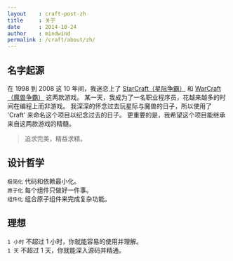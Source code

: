 ```yaml
---
layout    : craft-post-zh
title     : 关于
date      : 2014-10-24
author    : mindwind
permalink : /craft/about/zh/
---
```



## 名字起源
在 1998 到 2008 这 10 年间，我迷恋上了 [StarCraft（星际争霸）](http://us.blizzard.com/en-us/games/sc)
和  [WarCraft（魔兽争霸）](http://us.blizzard.com/en-us/games/war3) 这两款游戏。
某一天，我成为了一名职业程序员，花越来越多的时间在编程上而非游戏。
我深深的怀念过去玩星际与魔兽的日子，所以使用了 'Craft' 来命名这个项目以纪念过去的日子。
更重要的是，我希望这个项目能继承来自这两款游戏的精髓。


   > 追求完美，精益求精。


## 设计哲学
```极简化``` 代码和依赖最小化。  
```原子化``` 每个组件只做好一件事。  
```组件化``` 组合原子组件来完成复杂功能。  


## 理想
```1 小时``` 不超过 1 小时，你就能容易的使用并理解。  
```1 天``` 不超过 1 天，你就能深入源码并精通。  
